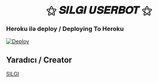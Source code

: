 <h1 align="center"><b>⚝ 𝑺𝑰𝑳𝑮𝑰 𝑼𝑺𝑬𝑹𝑩𝑶𝑻 ⚝</b></h1>

### Heroku ilə deploy / Deploying To Heroku

<a href="https://www.heroku.com/deploy?template=https://github.com/Elsur-psixoloq/SilgiBaba">
  <img src="https://www.herokucdn.com/deploy/button.svg" alt="Deploy">
</a>

## Yaradıcı / Creator

[SILGI](https://t.me/silgiteam)
